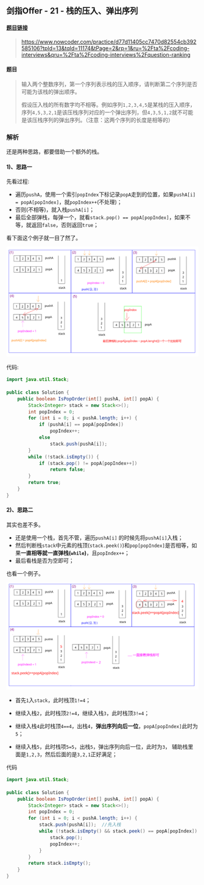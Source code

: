 ## 剑指Offer - 21 - 栈的压入、弹出序列

#### [题目链接](https://www.nowcoder.com/practice/d77d11405cc7470d82554cb392585106?tpId=13&tqId=11174&tPage=2&rp=1&ru=%2Fta%2Fcoding-interviews&qru=%2Fta%2Fcoding-interviews%2Fquestion-ranking)

> https://www.nowcoder.com/practice/d77d11405cc7470d82554cb392585106?tpId=13&tqId=11174&tPage=2&rp=1&ru=%2Fta%2Fcoding-interviews&qru=%2Fta%2Fcoding-interviews%2Fquestion-ranking

#### 题目

> 输入两个整数序列，第一个序列表示栈的压入顺序，请判断第二个序列是否可能为该栈的弹出顺序。
>
> 假设压入栈的所有数字均不相等。例如序列`1,2,3,4,5`是某栈的压入顺序，序列`4,5,3,2,1`是该压栈序列对应的一个弹出序列，但`4,3,5,1,2`就不可能是该压栈序列的弹出序列。（注意：这两个序列的长度是相等的）

### 解析

还是两种思路，都要借助一个额外的栈。

#### 1)、思路一

先看过程:

* 遍历`pushA`，使用一个索引`popIndex`下标记录`popA`走到的位置，如果`pushA[i] = popA[popIndex]`，就`popIndex++`(不处理)；
* 否则(不相等)，就入栈`pushA[i]`；
* 最后全部弹栈，每弹一个，就看`stack.pop() == popA[popIndex]`，如果不等，就返回`false`，否则返回`true`；

看下面这个例子就一目了然了。

![](images/21_s.png)

代码:

```java
import java.util.Stack;

public class Solution {
    public boolean IsPopOrder(int[] pushA, int[] popA) {
        Stack<Integer> stack = new Stack<>();
        int popIndex = 0;
        for (int i = 0; i < pushA.length; i++) {
            if (pushA[i] == popA[popIndex])
                popIndex++;
            else
                stack.push(pushA[i]);
        }
        while (!stack.isEmpty()) {
            if (stack.pop() != popA[popIndex++])
                return false;
        }
        return true;
    }
}
```

#### 2)、思路二

其实也差不多。

* 还是使用一个栈，首先不管，遍历`pushA[i]` 的时候先将`pushA[i]`入栈；
* 然后判断栈`stack`中元素的栈顶(`stack.peek()`)和`pop[popIndex]`是否相等，如果**一直相等就一直弹栈(`while`)**，且`popIndex++`；
* 最后看栈是否为空即可；

也看一个例子。

![](images/21_s2.png)

* 首先`1`入`stack`，此时栈顶`1!=4`；

* 继续入栈`2`，此时栈顶`2!=4`，继续入栈`3`，此时栈顶`3!=4`；

* 继续入栈`4`此时栈顶`4==4`，出栈`4`，**弹出序列向后一位**，`popA[popIndex]`此时为`5`；

* 继续入栈`5`，此时栈项`5=5`，出栈`5`，弹出序列向后一位，此时为`3`， 辅助栈里面是`1,2,3`，然后后面的是`3,2,1`正好满足；


代码
```java
import java.util.Stack;

public class Solution {
    public boolean IsPopOrder(int[] pushA, int[] popA) {
        Stack<Integer> stack = new Stack<>();
        int popIndex = 0;
        for (int i = 0; i < pushA.length; i++) {
            stack.push(pushA[i]);  //先入栈
            while (!stack.isEmpty() && stack.peek() == popA[popIndex]) {
                stack.pop();
                popIndex++;
            }
        }
        return stack.isEmpty();
    }
}
```

